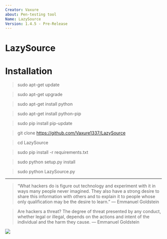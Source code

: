 ```yaml
---
Creator: Vaxure
about: Pen-testing tool
Name: LazySource
Version: 1.4.5 - Pre-Release
---
```


# LazySource

# Installation

> sudo apt-get update

> sudo apt-get upgrade

> sudo apt-get install python

> sudo apt-get install python-pip

> sudo pip install pip-update

> git clone https://github.com/Vaxure1337/LazySource

> cd LazySource

> sudo pip install -r requirements.txt

> sudo python setup.py install

> sudo python LazySource.py
***
> “What hackers do is figure out technology and experiment with it in ways many people never imagined. They also have a strong desire to share this information with others and to explain it to people whose only qualification may be the desire to learn.”
― Emmanuel Goldstein

>Are hackers a threat? The degree of threat presented by any conduct, whether legal or illegal, depends on the actions and intent of the individual and the harm they cause.
― Emmanuel Goldstein

![](https://cdn.discordapp.com/attachments/537716599424286762/545046830811971586/Untitled_design.png)
